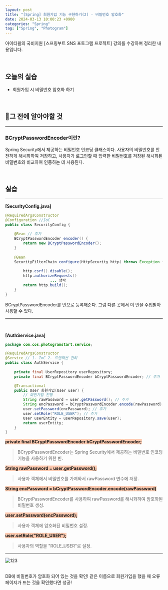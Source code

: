 ```yaml
---
layout: post
title: "[Spring] 회원가입 기능 구현하기(2) - 비밀번호 암호화"
date: 2024-03-13 10:00:23 +0900
categories: "Spring"
tag: ["Spring", "Photogram"]
---  
```

아이티윌의 국비지원 [스프링부트 SNS 포토그램 프로젝트] 강의를 수강하며 정리한 내용입니다.

<script async src="https://pagead2.googlesyndication.com/pagead/js/adsbygoogle.js?client=ca-pub-3561381376929023"
     crossorigin="anonymous"></script>
<ins class="adsbygoogle"
     style="display:block; text-align:center;"
     data-ad-layout="in-article"
     data-ad-format="fluid"
     data-ad-client="ca-pub-3561381376929023"
     data-ad-slot="1405810651"></ins>
<script>
     (adsbygoogle = window.adsbygoogle || []).push({});
</script>

<br>

## 오늘의 실습
- 회원가입 시 비밀번호 암호화 하기

<br>

## 🔎그 전에 알아야할 것
---
### BCryptPasswordEncoder이란?
Spring Security에서 제공하는 비밀번호 인코딩 클래스이다. 사용자의 비밀번호를 안전하게 해시화하여 저장하고, 사용자가 로그인할 때 입력한 비밀번호를 저장된 해시화된 비밀번호와 비교하여 인증하는 데 사용된다. 

<br>

## 실습
---
**[SecurityConfig.java]**
```java
@RequiredArgsConstructor
@Configuration //IoC
public class SecurityConfig {
	
	@Bean // 추가
	BCryptPasswordEncoder encoder() {
		return new BCryptPasswordEncoder();
	}
	
	@Bean
	SecurityFilterChain configure(HttpSecurity http) throws Exception {
			
		http.csrf().disable();
		http.authorizeRequests()
					... 생략
		return http.build();
	}
}

```
BCryptPasswordEncoder를 빈으로 등록해준다. 그럼 다른 곳에서 이 빈을 주입받아 사용할 수 있다. 

---
<br>

**[AuthService.java]**
```java
package com.cos.photogramstart.service;

@RequiredArgsConstructor
@Service // 1. IoC 2. 트랜잭션 관리
public class AuthService {
    
    private final UserRepository userRepository;
    private final BCryptPasswordEncoder bCryptPasswordEncoder; // 추가

    @Transactional
    public User 회원가입(User user) {
        // 회원가입 진행
        String rawPassword = user.getPassword(); // 추가
        String encPassword = bCryptPasswordEncoder.encode(rawPassword); // 추가
        user.setPassword(encPassword); // 추가
        user.setRole("ROLE_USER"); // 추가
        User userEntity = userRepository.save(user);
        return userEntity;
    }
}
```

<span style="background-color:#FFC9AF"><strong> private final BCryptPasswordEncoder bCryptPasswordEncoder; </strong></span>   
> BCryptPasswordEncoder는 Spring Security에서 제공하는 비밀번호 인코딩 기능을  사용하기 위한 빈.  

<span style="background-color:#FFC9AF"><strong> String rawPassword = user.getPassword(); </strong></span>   
> 사용자 객체에서 비밀번호를 가져와서 rawPassword 변수에 저장.  

<span style="background-color:#FFC9AF"><strong> String encPassword = bCryptPasswordEncoder.encode(rawPassword) </strong></span>   
> BCryptPasswordEncoder를 사용하여 rawPassword를 해시화하여 암호화된 비밀번호 생성.

<span style="background-color:#FFC9AF"><strong> user.setPassword(encPassword); </strong></span>   
> 사용자 객체에 암호화된 비밀번호 설정. 

<span style="background-color:#FFC9AF"><strong> user.setRole("ROLE_USER"); </strong></span> 
> 사용자의 역할을 "ROLE_USER"로 설정. 

---

![123](https://github.com/bong0716/photogram/assets/119990564/73a7d91b-b692-4d8f-83f3-1b1b8218d52d)

<br>
DB에 비밀번호가 암호화 되어 있는 것을 확인!   
같은 이름으로 회원가입을 했을 때 오류 페이지가 뜨는 것을 확인했다면 성공!


